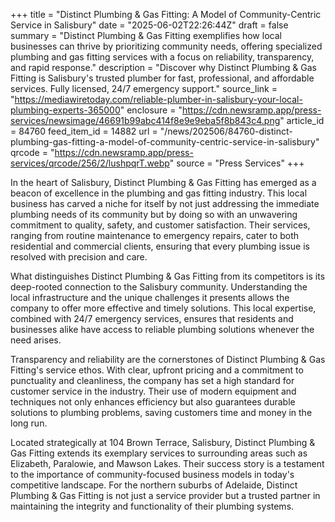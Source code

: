 +++
title = "Distinct Plumbing & Gas Fitting: A Model of Community-Centric Service in Salisbury"
date = "2025-06-02T22:26:44Z"
draft = false
summary = "Distinct Plumbing & Gas Fitting exemplifies how local businesses can thrive by prioritizing community needs, offering specialized plumbing and gas fitting services with a focus on reliability, transparency, and rapid response."
description = "Discover why Distinct Plumbing & Gas Fitting is Salisbury's trusted plumber for fast, professional, and affordable services. Fully licensed, 24/7 emergency support."
source_link = "https://mediawiretoday.com/reliable-plumber-in-salisbury-your-local-plumbing-experts-365000"
enclosure = "https://cdn.newsramp.app/press-services/newsimage/46691b99abc414f8e9e9eba5f8b843c4.png"
article_id = 84760
feed_item_id = 14882
url = "/news/202506/84760-distinct-plumbing-gas-fitting-a-model-of-community-centric-service-in-salisbury"
qrcode = "https://cdn.newsramp.app/press-services/qrcode/256/2/lushpqrT.webp"
source = "Press Services"
+++

<p>In the heart of Salisbury, Distinct Plumbing & Gas Fitting has emerged as a beacon of excellence in the plumbing and gas fitting industry. This local business has carved a niche for itself by not just addressing the immediate plumbing needs of its community but by doing so with an unwavering commitment to quality, safety, and customer satisfaction. Their services, ranging from routine maintenance to emergency repairs, cater to both residential and commercial clients, ensuring that every plumbing issue is resolved with precision and care.</p><p>What distinguishes Distinct Plumbing & Gas Fitting from its competitors is its deep-rooted connection to the Salisbury community. Understanding the local infrastructure and the unique challenges it presents allows the company to offer more effective and timely solutions. This local expertise, combined with 24/7 emergency services, ensures that residents and businesses alike have access to reliable plumbing solutions whenever the need arises.</p><p>Transparency and reliability are the cornerstones of Distinct Plumbing & Gas Fitting's service ethos. With clear, upfront pricing and a commitment to punctuality and cleanliness, the company has set a high standard for customer service in the industry. Their use of modern equipment and techniques not only enhances efficiency but also guarantees durable solutions to plumbing problems, saving customers time and money in the long run.</p><p>Located strategically at 104 Brown Terrace, Salisbury, Distinct Plumbing & Gas Fitting extends its exemplary services to surrounding areas such as Elizabeth, Paralowie, and Mawson Lakes. Their success story is a testament to the importance of community-focused business models in today's competitive landscape. For the northern suburbs of Adelaide, Distinct Plumbing & Gas Fitting is not just a service provider but a trusted partner in maintaining the integrity and functionality of their plumbing systems.</p>